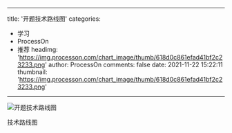
---
title: '开题技术路线图'
categories: 
 - 学习
 - ProcessOn
 - 推荐
headimg: 'https://img.processon.com/chart_image/thumb/618d0c861efad41bf2c23233.png'
author: ProcessOn
comments: false
date: 2021-11-22 15:22:11
thumbnail: 'https://img.processon.com/chart_image/thumb/618d0c861efad41bf2c23233.png'
---

<div>   
<img class="thumb" alt="开题技术路线图" src="https://img.processon.com/chart_image/thumb/618d0c861efad41bf2c23233.png" referrerpolicy="no-referrer">
<p>技术路线图</p>  
</div>
            